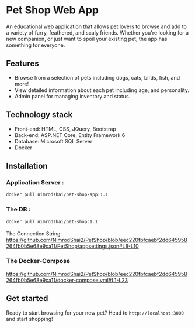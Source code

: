 # Pet Shop Web App

An educational web application that allows pet lovers to browse and add to a variety of furry, feathered, and scaly friends. Whether you're looking for a new companion, or just want to spoil your existing pet, the app has something for everyone.

## Features
- Browse from a selection of pets including dogs, cats, birds, fish, and more!
- View detailed information about each pet including age, and personality.
- Admin panel for managing inventory and status.

## Technology stack
- Front-end: HTML, CSS, JQuery, Bootstrap
- Back-end: ASP.NET Core, Entity Framework 6
- Database: Microsoft SQL Server
- Docker

## Installation


### Application Server :
`
docker pull nimrodshai/pet-shop-app:1.1
`
### The DB :
`
docker pull nimrodshai/pet-shop:1.1
`
<br>
<br>
The Connection String:
https://github.com/NimrodShai2/PetShop/blob/eec220fbfcaebf2dd645958264fb0b5e68e9ca11/PetShop/appsettings.json#L8-L10

### The Docker-Compose
https://github.com/NimrodShai2/PetShop/blob/eec220fbfcaebf2dd645958264fb0b5e68e9ca11/docker-compose.yml#L1-L23


## Get started
Ready to start browsing for your new pet? Head to `http://localhost:3000` and start shopping!

